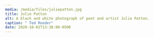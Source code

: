 ```yaml
---
media: /media/files/juliepatton.jpg
title: Julie Patton
alt: A black and white photograph of poet and artist Julie Patton.
caption: " Ted Roeder"
date: 2020-10-01T13:38:00-0500
---
```

